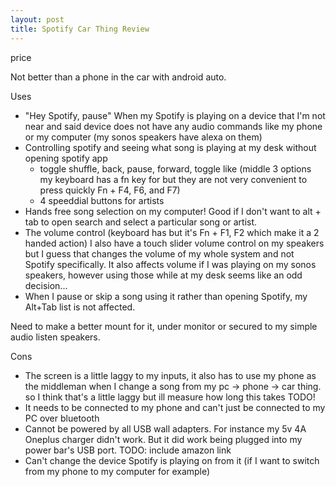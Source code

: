 ```yaml
---
layout: post
title: Spotify Car Thing Review
---
```


price

Not better than a phone in the car with android auto.

Uses

- "Hey Spotify, pause" When my Spotify is playing on a device that I'm not near and said device does not have any audio commands like my phone or my computer (my sonos speakers have alexa on them)
- Controlling spotify and seeing what song is playing at my desk without opening spotify app
  - toggle shuffle, back, pause, forward, toggle like (middle 3 options my keyboard has a fn key for but they are not very convenient to press quickly Fn + F4, F6, and F7)
  - 4 speeddial buttons for artists
- Hands free song selection on my computer! Good if I don't want to alt + tab to open search and select a particular song or artist.
- The volume control (keyboard has but it's Fn + F1, F2 which make it a 2 handed action) I also have a touch slider volume control on my speakers but I guess that changes the volume of my whole system and not Spotify specifically. It also affects volume if I was playing on my sonos speakers, however using those while at my desk seems like an odd decision...
- When I pause or skip a song using it rather than opening Spotify, my Alt+Tab list is not affected.

Need to make a better mount for it, under monitor or secured to my simple audio listen speakers.

Cons

- The screen is a little laggy to my inputs, it also has to use my phone as the middleman when I change a song from my pc -> phone -> car thing. so I think that's a little laggy but ill measure how long this takes TODO!
- It needs to be connected to my phone and can't just be connected to my PC over bluetooth
- Cannot be powered by all USB wall adapters. For instance my 5v 4A Oneplus charger didn't work. But it did work being plugged into my power bar's USB port. TODO: include amazon link
- Can't change the device Spotify is playing on from it (if I want to switch from my phone to my computer for example)
